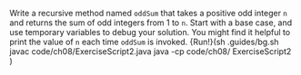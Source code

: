 Write a recursive method named `oddSum` that takes a positive odd integer `n` and returns the sum of odd integers from 1 to `n`.
Start with a base case, and use temporary variables to debug your solution.
You might find it helpful to print the value of `n` each time `oddSum` is invoked.
{Run!}(sh .guides/bg.sh javac code/ch08/ExerciseScript2.java java -cp code/ch08/ ExerciseScript2 )
